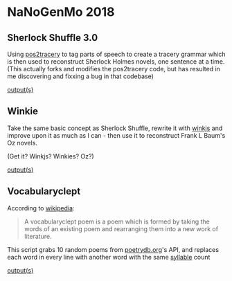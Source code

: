 NaNoGenMo 2018
==============


Sherlock Shuffle 3.0
------------

Using [pos2tracery][1] to tag parts of speech to create a tracery grammar which is then used to reconstruct Sherlock Holmes novels, one sentence at a time.
(This actually forks and modifies the pos2tracery code, but has resulted in me discovering and fixxing a bug in that codebase)

[output(s)][2]


Winkie
-------

Take the same basic concept as Sherlock Shuffle, rewrite it with [winkjs][3] and improve upon it as much as I can - then use it to reconstruct Frank L Baum's Oz novels.

(Get it? Winkjs? Winkies? Oz?)

[output(s)][4]


Vocabularyclept
-------

According to [wikipedia][5]:

> A vocabularyclept poem is a poem which is formed by taking the words of an existing poem and rearranging them into a new work of literature.

This script grabs 10 random poems from [poetrydb.org][6]'s API, and replaces each word in every line with another word with the same [syllable][7] count

[output(s)][2]



[1]: https://www.npmjs.com/package/pos2tracery
[2]: javascript:alert('Coming+Soon!')
[3]: https://winkjs.org/
[4]: https://github.com/JKirchartz/NaNoGenMo/tree/master/2018/Winkie/output
[5]: https://en.wikipedia.org/wiki/Vocabularyclept_poem
[6]: http://poetrydb.org
[7]: https://github.com/words/syllable
